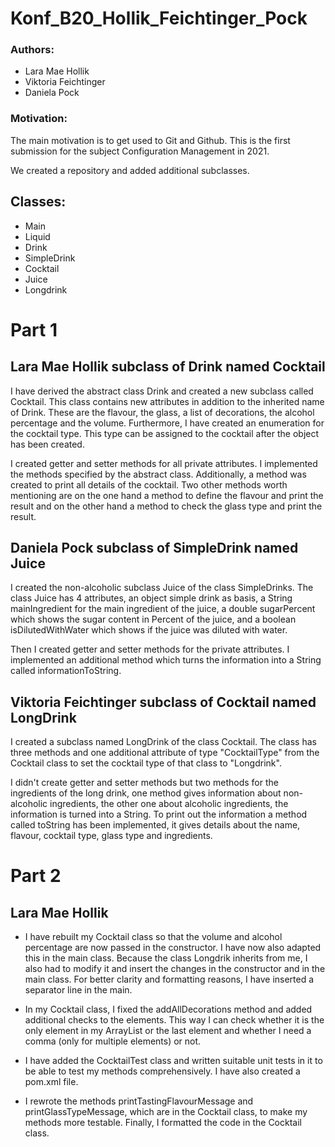 # Konf_B20_Hollik_Feichtinger_Pock
### Authors: 
- Lara Mae Hollik
- Viktoria Feichtinger
- Daniela Pock

### Motivation:
The main motivation is to get used to Git and Github. This is the first submission for the subject Configuration Management in 2021.

We created a repository and added additional subclasses. 

## Classes:
- Main
- Liquid
- Drink
- SimpleDrink
- Cocktail
- Juice
- Longdrink

# Part 1
## Lara Mae Hollik subclass of Drink named Cocktail
I have derived the abstract class Drink and created a new subclass called Cocktail. This class contains new attributes in addition to the inherited name of Drink. These are the flavour, the glass, a list of decorations, the alcohol percentage and the volume.
Furthermore, I have created an enumeration for the cocktail type. This type can be assigned to the cocktail after the object has been created.

I created getter and setter methods for all private attributes. I implemented the methods specified by the abstract class. Additionally, a method was created to print all details of the cocktail. Two other methods worth mentioning are on the one hand a method to define the flavour and print the result and on the other hand a method to check the glass type and print the result.




## Daniela Pock subclass of SimpleDrink named Juice

I created the non-alcoholic subclass Juice of the class SimpleDrinks. The class Juice has 4 attributes, an object simple drink as basis, a String mainIngredient for the main ingredient of the juice, a double sugarPercent which shows the sugar content in Percent of the juice, and a boolean isDilutedWithWater which shows if the juice was diluted with water.

Then I created getter and setter methods for the private attributes. I implemented an additional method which turns the information into a String called informationToString.



## Viktoria Feichtinger subclass of Cocktail named LongDrink
I created a subclass named LongDrink of the class Cocktail. The class has three methods and one additional attribute of type "CocktailType" from the Cocktail class to set the cocktail type of that class to "Longdrink". 

I didn't create getter and setter methods but two methods for the ingredients of the long drink, one method gives information about non-alcoholic ingredients, the other one about alcoholic ingredients, the information is turned into a String. 
To print out the information a method called toString has been implemented, it gives details about the name, flavour, cocktail type, glass type and ingredients. 

# Part 2
## Lara Mae Hollik
- I have rebuilt my Cocktail class so that the volume and alcohol percentage are now passed in the constructor. I have now also adapted this in the main class. Because the class Longdrik inherits from me, I also had to modify it and insert the changes in the constructor and in the main class. For better clarity and formatting reasons, I have inserted a separator line in the main. 


- In my Cocktail class, I fixed the addAllDecorations method and added additional checks to the elements. This way I can check whether it is the only element in my ArrayList or the last element and whether I need a comma (only for multiple elements) or not. 
  

- I have added the CocktailTest class and written suitable unit tests in it to be able to test my methods comprehensively. I have also created a pom.xml file. 


- I rewrote the methods printTastingFlavourMessage and printGlassTypeMessage, which are in the Cocktail class, to make my methods more testable. Finally, I formatted the code in the Cocktail class.